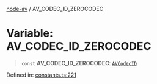[node-av](../globals.md) / AV\_CODEC\_ID\_ZEROCODEC

# Variable: AV\_CODEC\_ID\_ZEROCODEC

> `const` **AV\_CODEC\_ID\_ZEROCODEC**: [`AVCodecID`](../type-aliases/AVCodecID.md)

Defined in: [constants.ts:221](https://github.com/seydx/av/blob/f8631fc881b394300b1479f511d55cf1c370a87f/src/constants/constants.ts#L221)
